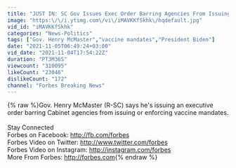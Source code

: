 ```yaml
---
title: "JUST IN: SC Gov Issues Exec Order Barring Agencies From Issuing Or Enforcing Biden Vaccine Mandate"
image: "https:\/\/i.ytimg.com\/vi\/iMAVKKfSkhk\/hqdefault.jpg"
vid_id: "iMAVKKfSkhk"
categories: "News-Politics"
tags: ["Gov. Henry McMaster","vaccine mandates","President Biden"]
date: "2021-11-05T06:49:24+03:00"
vid_date: "2021-11-04T17:54:22Z"
duration: "PT3M36S"
viewcount: "310095"
likeCount: "23046"
dislikeCount: "172"
channel: "Forbes Breaking News"
---
```

{% raw %}Gov. Henry McMaster (R-SC) says he's issuing an executive order barring Cabinet agencies from issuing or enforcing vaccine mandates.<br /><br />Stay Connected<br />Forbes on Facebook: <a rel="nofollow" target="blank" href="http://fb.com/forbes">http://fb.com/forbes</a><br />Forbes Video on Twitter: <a rel="nofollow" target="blank" href="http://www.twitter.com/forbes">http://www.twitter.com/forbes</a><br />Forbes Video on Instagram: <a rel="nofollow" target="blank" href="http://instagram.com/forbes">http://instagram.com/forbes</a><br />More From Forbes:  <a rel="nofollow" target="blank" href="http://forbes.com">http://forbes.com</a>{% endraw %}

